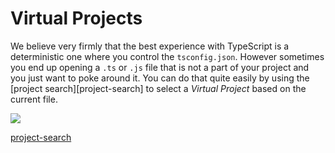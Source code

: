 # Virtual Projects

We believe very firmly that the best experience with TypeScript is a deterministic one where you control the `tsconfig.json`. However sometimes you end up opening a `.ts` or `.js` file that is not a part of your project and you just want to poke around it. You can do that quite easily by using the [project search][project-search] to select a *Virtual Project* based on the current file.

![](https://raw.githubusercontent.com/johnpaularthur/johnpaularthur.github.io/master/screens/virtual.gif)

[project-search](/features/omni-search.md#project-search)
